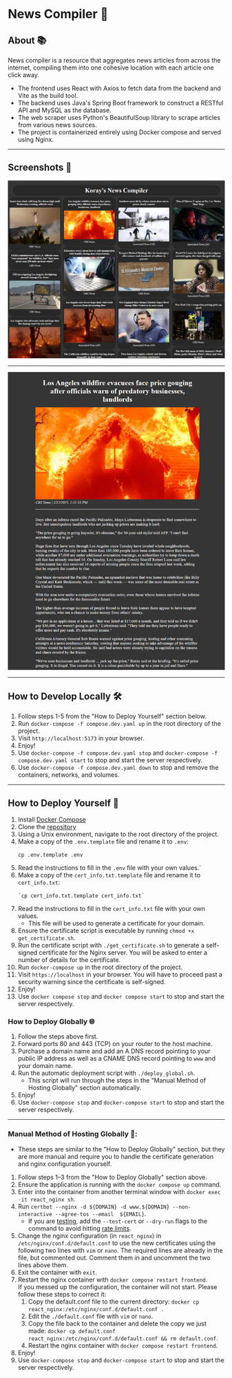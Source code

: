 # News Compiler 📰

## About 📚

News compiler is a resource that aggregates news articles from across the internet,
compiling them into one cohesive location with each article one click away.

- The frontend uses React with Axios to fetch data from the backend and Vite as the build tool.
- The backend uses Java's Spring Boot framework to construct a RESTful API and MySQL as the database.
- The web scraper uses Python's BeautifulSoup library to scrape articles from various news sources.
- The project is containerized entirely using Docker compose and served using Nginx.

---

## Screenshots 📸

![Whole Compiler Image](assets/mosaicImage.png)

---

![Article Image](assets/articleImage.png)

---

## How to Develop Locally 🛠️  

1. Follow steps 1-5 from the "How to Deploy Yourself" section below.
2. Run `docker-compose -f compose.dev.yaml up` in the root directory of the project.
3. Visit `http://localhost:5173` in your browser.
4. Enjoy!
5. Use `docker-compose -f compose.dev.yaml stop` and `docker-compose -f compose.dev.yaml start` to stop and start the server
   respectively.
6. Use `docker-compose -f compose.dev.yaml down` to stop and remove the containers, networks, and volumes.

---

## How to Deploy Yourself 🚀
1. Install [Docker Compose](https://docs.docker.com/compose/install/)
2. Clone the [repository](https://github.com/KorayL/News-Compiler-Web.git)
3. Using a Unix environment, navigate to the root directory of the project.
4. Make a copy of the `.env.template` file and rename it to `.env`:
   ```
   cp .env.template .env
   ```
5. Read the instructions to fill in the `.env` file with your own values.`
6. Make a copy of the `cert_info.txt.template` file and rename it to `cert_info.txt`:
   ```
   `cp cert_info.txt.template cert_info.txt`
   ```
7. Read the instructions to fill in the `cert_info.txt` file with your own values.
   - This file will be used to generate a certificate for your domain.
8. Ensure the certificate script is executable by running `chmod +x get_certificate.sh`.
9. Run the certificate script with `./get_certificate.sh` to generate a self-signed certificate for
   the Nginx server. You will be asked to enter a number of details for the certificate.
10. Run `docker-compose up` in the root directory of the project.
11. Visit `https://localhost` in your browser.
    You will have to proceed past a security warning since the certificate is self-signed.
12. Enjoy!
13. Use `docker compose stop` and `docker compose start` to stop and start the server
    respectively.


### How to Deploy Globally 🌐
1. Follow the steps above first.
2. Forward ports 80 and 443 (TCP) on your router to the host machine.
3. Purchase a domain name and add an A DNS record pointing to your public IP address as well as a
   CNAME DNS record pointing to `www` and your domain name.
4. Run the automatic deployment script with `./deploy_global.sh`.
   - This script will run through the steps in the "Manual Method of Hosting Globally" section
     automatically.
5. Enjoy!
6. Use `docker-compose stop` and `docker-compose start` to stop and start the server
   respectively.

---

### Manual Method of Hosting Globally 👷‍:
- These steps are similar to the "How to Deploy Globally" section, but they are more manual and
  require you to handle the certificate generation and nginx configuration yourself.
1. Follow steps 1–3 from the "How to Deploy Globally" section above.
2. Ensure the application is running with the `docker compose up` command.
3. Enter into the container from another terminal window with `docker exec -it react_nginx sh`.
4. Run `certbot --nginx -d ${DOMAIN} -d www.${DOMAIN} --non-interactive --agree-tos --email 
   ${EMAIL}`.
    - If you are [testing](https://letsencrypt.org/docs/staging-environment/), add the 
      `--test-cert` or `--dry-run` flags to the command to avoid 
      hitting [rate limits](https://letsencrypt.org/docs/rate-limits/#new-certificates-per-exact-set-of-identifiers).
5. Change the nginx configuration (in `react_nginx`) in `/etc/nginx/conf.d/default.conf` to use
   the new certificates using the following two lines with `vim` or `nano`.
   The required lines are already in the file, but commented out.
   Comment them in and uncomment the two lines above them.
6. Exit the container with `exit`.
7. Restart the nginx container with `docker compose restart frontend`. </br>
   If you messed up the configuration, the container will not start. Please follow these steps
   to correct it:
    1. Copy the default.conf file to the current directory: `docker cp react_nginx:/etc/nginx/conf.d/default.conf .`
    2. Edit the `./default.conf` file with `vim` or `nano`.
    3. Copy the file back to the container and delete the copy we just made: `docker cp default.conf 
   react_nginx:/etc/nginx/conf.d/default.conf && rm default.conf`.
    4. Restart the nginx container with `docker compose restart frontend`.
8. Enjoy!
9. Use `docker-compose stop` and `docker-compose start` to stop and start the server
   respectively.

